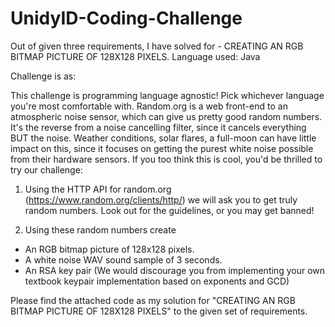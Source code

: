 # UnidyID-Coding-Challenge

Out of given three requirements, I have solved for - CREATING AN RGB BITMAP PICTURE OF 128X128 PIXELS.
Language used: Java

Challenge is as:

This challenge is programming language agnostic! Pick whichever language you're most comfortable with. Random.org is a web front-end to an atmospheric noise sensor, which can give us pretty good random numbers. It's the reverse from a noise cancelling filter, since it cancels everything BUT the noise. Weather conditions, solar flares, a full-moon can have little impact on this, since it focuses on getting the purest white noise possible from their hardware sensors. If you too think this is cool, you'd be thrilled to try our challenge:

1. Using the HTTP API for random.org (https://www.random.org/clients/http/) we will ask you to get truly random numbers. Look out for the guidelines, or you may get banned!

2. Using these random numbers create

- An RGB bitmap picture of 128x128 pixels.
- A white noise WAV sound sample of 3 seconds.
- An RSA key pair (We would discourage you from implementing your own textbook keypair implementation based on exponents and GCD)


Please find the attached code as my solution for "CREATING AN RGB BITMAP PICTURE OF 128X128 PIXELS" to the given set of requirements.
